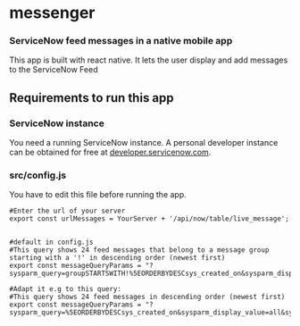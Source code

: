 # messenger
### ServiceNow feed messages in a native mobile app


This app is built with react native.
It lets the user display and add messages to the ServiceNow Feed


## Requirements to run this app

### ServiceNow instance
You need a running ServiceNow instance. A personal developer instance can be obtained for free at [developer.servicenow.com](https://developer.servicenow.com).

### src/config.js
You have to edit this file before running the app.
    
    #Enter the url of your server
    export const urlMessages = YourServer + '/api/now/table/live_message';
    
    
    #default in config.js
    #This query shows 24 feed messages that belong to a message group starting with a '!' in descending order (newest first)  
    export const messageQueryParams = "?sysparm_query=groupSTARTSWITH!%5EORDERBYDESCsys_created_on&sysparm_display_value=all&sysparm_fields=sys_id%2Cmessage%2Cgroup%2Cprofile%2Creply_to%2Csys_created_on%2Csys_created_by&sysparm_limit=24";
    
    #Adapt it e.g to this query:
    #This query shows 24 feed messages in descending order (newest first)  
    export const messageQueryParams = "?sysparm_query=%5EORDERBYDESCsys_created_on&sysparm_display_value=all&sysparm_fields=sys_id%2Cmessage%2Cgroup%2Cprofile%2Creply_to%2Csys_created_on%2Csys_created_by&sysparm_limit=24";
    
   

